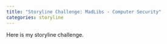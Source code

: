 ```yaml
---
title: "Storyline Challenge: MadLibs - Computer Security"
categories: storyline
---
```


Here is my storyline challenge.


